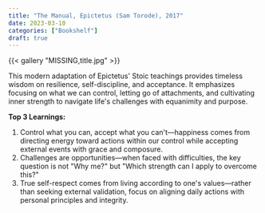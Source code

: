 ```yaml
---
title: "The Manual, Epictetus (Sam Torode), 2017"
date: 2023-03-10
categories: ["Bookshelf"]
draft: true
---
```


{{< gallery "MISSING,title.jpg" >}}

This modern adaptation of Epictetus' Stoic teachings provides timeless wisdom on resilience, self-discipline, and acceptance. It emphasizes focusing on what we can control, letting go of attachments, and cultivating inner strength to navigate life's challenges with equanimity and purpose.

**Top 3 Learnings:**

1. Control what you can, accept what you can't—happiness comes from directing energy toward actions within our control while accepting external events with grace and composure.
2. Challenges are opportunities—when faced with difficulties, the key question is not "Why me?" but "Which strength can I apply to overcome this?"
3. True self-respect comes from living according to one's values—rather than seeking external validation, focus on aligning daily actions with personal principles and integrity.
